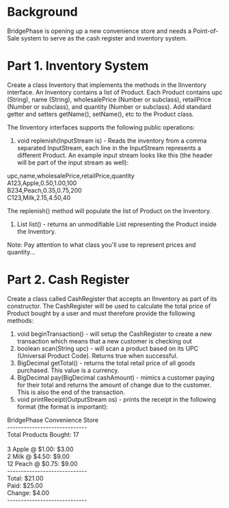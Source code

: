# Background

BridgePhase is opening up a new convenience store and needs a Point-of-Sale system to serve as the cash register and inventory system.


# Part 1. Inventory System

Create a class Inventory that implements the methods in the IInventory interface. An Inventory contains a list of Product. Each Product contains upc (String), name (String), wholesalePrice (Number or subclass), retailPrice (Number or subclass), and quantity (Number or subclass).  Add standard getter and setters getName(), setName(), etc to the Product class. 

The IInventory interfaces supports the following public operations:



1. void replenish(InputStream is) - Reads the inventory from a comma separated InputStream, each line in the InputStream represents a different Product. An example input stream looks like this (the header will be part of the input stream as well):

upc,name,wholesalePrice,retailPrice,quantity <br>
A123,Apple,0.50,1.00,100<br>
B234,Peach,0.35,0.75,200<br>
C123,Milk,2.15,4.50,40<br>




The replenish() method will populate the list of Product on the Inventory.



1. List<Product> list() - returns an unmodifiable List<Product> representing the Product inside the Inventory.




Note: Pay attention to what class you'll use to represent prices and quantity...



# Part 2. Cash Register

Create a class called CashRegister that accepts an IInventory as part of its constructor. The CashRegister will be used to calculate the total price of Product bought by a user and must therefore provide the following methods: 


1. void beginTransaction() - will setup the CashRegister to create a new transaction which means that a new customer is checking out<br>
2. boolean scan(String upc) - will scan a product based on its UPC (Universal Product Code). Returns true when successful.<br>
3. BigDecimal getTotal() - returns the total retail price of all goods purchased. This value is a currency.<br>
4. BigDecimal pay(BigDecimal cashAmount) - mimics a customer paying for their total and returns the amount of change due to the customer. This is also the end of the transaction.<br>
5. void printReceipt(OutputStream os) - prints the receipt in the following format (the format is important):<br>


BridgePhase Convenience Store  <br>
-----------------------------<br>
Total Products Bought: 17 <br>
<br>
3 Apple @ $1.00: $3.00<br>
2 Milk @ $4.50: $9.00<br>
12 Peach @ $0.75: $9.00<br>
-----------------------------<br>
Total: $21.00<br>
Paid: $25.00<br>
Change: $4.00<br>
-----------------------------<br>

